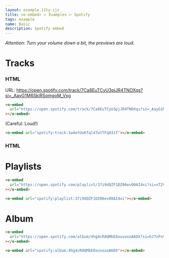 ```yaml
---
layout: example.11ty.cjs
title: <o-embed> ⌲ Examples ⌲ Spotify
tags: example
name: Basic
description: Spotify embed
---
```


<em>Attention: Turn your volume down a bit, the previews are loud.</em>

<h1>Tracks</h1>
<h3>HTML</h3>

URL: https://open.spotify.com/track/7Ca8EuTCyU3pjJR4TNOXqs?si=_AayG1M6SkiRSomgoM_Vxg

```html
<o-embed
  url="https://open.spotify.com/track/7Ca8EuTCyU3pjJR4TNOXqs?si=_AayG1M6SkiRSomgoM_Vxg"
></o-embed>
```

(Careful: Loud!)

<o-embed
url="https://open.spotify.com/track/7Ca8EuTCyU3pjJR4TNOXqs?si=_AayG1M6SkiRSomgoM_Vxg"></o-embed>

```html
<o-embed url="spotify:track:1w4etUoKfql47wtTFq031f"></o-embed>
```

<o-embed url="spotify:track:1w4etUoKfql47wtTFq031f"></o-embed>

<h3>HTML</h3>

<h1>Playlists</h1>

```html
<o-embed
  url="https://open.spotify.com/playlist/37i9dQZF1DZ06evO0AI4xi?si=xT2VzBnETMOrHPtlteDqMg"
></o-embed>
```

<o-embed
url="https://open.spotify.com/playlist/37i9dQZF1DZ06evO0AI4xi?si=xT2VzBnETMOrHPtlteDqMg"></o-embed>

```html
<o-embed url="spotify:playlist:37i9dQZF1DZ06evO0AI4xi"></o-embed>
```

<o-embed url="spotify:playlist:37i9dQZF1DZ06evO0AI4xi"></o-embed>

<h1>Album</h1>

```html
<o-embed
  url="https://open.spotify.com/album/4hg4cR8QMbE0xuvoxoA6DX?si=hJ7nFnSTQgyWI_uIpeIqdw"
></o-embed>
```

<o-embed url="https://open.spotify.com/album/4hg4cR8QMbE0xuvoxoA6DX?si=hJ7nFnSTQgyWI_uIpeIqdw"></o-embed>

```html
<o-embed url="spotify:album:4hg4cR8QMbE0xuvoxoA6DX"></o-embed>
```

<o-embed url="spotify:album:4hg4cR8QMbE0xuvoxoA6DX"></o-embed>
